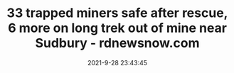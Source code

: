 ---
"title": "33 trapped miners safe after rescue, 6 more on long trek out of mine near Sudbury - rdnewsnow.com"
"date": "2021-9-28 23:43:45"
"feed_name": "GOOGLENEWSMINING"
"feed_website": "https://news.google.com/search?q=mining%2Bincident&hl=en-US&gl=US&ceid=US:en"
"feed_rss": "https://news.google.com/rss/search?q=mining%2Bincident&hl=en-US&gl=US&ceid=US:en"
"link": "https://rdnewsnow.com/2021/09/28/33-trapped-miners-safe-after-rescue-6-more-on-long-trek-out-of-mine-near-sudbury/"
"source": "{'href': 'https://rdnewsnow.com', 'title': 'rdnewsnow.com'}"
"file": "_posts/2021-1-1-c36af52346ea13ef9b83b07436d4d2a57e145d10.md"
"accident": "1"
"drilling": "0"
"dead": "0"
"injured": "0"
"arrested": "0"
"where": "unknown site"
"causes": "unknown"
"place": "unknown place"
---